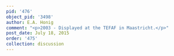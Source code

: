 ```yaml
---
pid: '476'
object_pid: '3498'
author: E.A. Honig
comment: "<p>2003 - Displayed at the TEFAF in Maastricht.</p>"
post_date: July 18, 2015
order: '475'
collection: discussion
---
```

